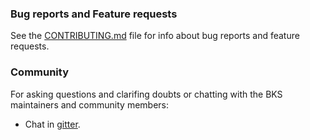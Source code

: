 ### Bug reports and Feature requests

See the [CONTRIBUTING.md](CONTRIBUTING.md) file for info about bug reports and feature requests.

### Community

For asking questions and clarifing doubts or chatting with the BKS maintainers and community members:

- Chat in [gitter](https://gitter.im/Readme-Workflows/recent-activity).

